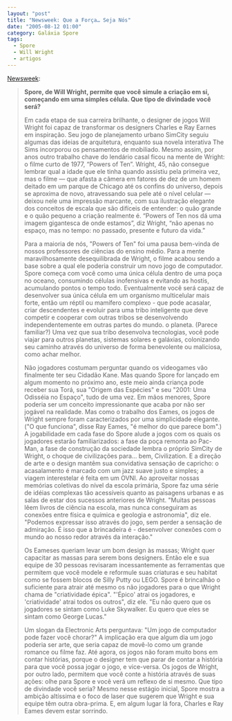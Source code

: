 ```yaml
---
layout: "post"
title: "Newsweek: Que a Força… Seja Nós"
date: "2005-08-12 01:00"
category: Galáxia Spore
tags:
  - Spore
  - Will Wright
  - artigos
---
```

[Newsweek](http://www.msnbc.msn.com/id/7856244/site/newsweek/):

> **Spore, de Will Wright, permite que você simule a criação em si, começando em uma simples célula. Que tipo de divindade você será?**
>
> Em cada etapa de sua carreira brilhante, o designer de jogos Will Wright foi capaz de transformar os designers Charles e Ray Earnes em inspiração. Seu jogo de planejamento urbano SimCity seguiu algumas das ideias de arquitetura, enquanto sua novela interativa The Sims incorporou os pensamentos de mobiliado. Mesmo assim, por anos outro trabalho chave do lendário casal ficou na mente de Wright: o filme curto de 1977, “Powers of Ten”. Wright, 45, não consegue lembrar qual a idade que ele tinha quando assistiu pela primeira vez, mas o filme — que afasta a câmera em fatores de dez de um homem deitado em um parque de Chicago até os confins do universo, depois se aproxima de novo, atravessando sua pele até o nível celular — deixou nele uma impressão marcante, com sua ilustração elegante dos conceitos de escala que são difíceis de entender: o quão grande e o quão pequeno a criação realmente é. “Powers of Ten nos dá uma imagem gigantesca de onde estamos”, diz Wright, “não apenas no espaço, mas no tempo: no passado, presente e futuro da vida.”
>
> Para a maioria de nós, "Powers of Ten" foi uma pausa bem-vinda de nossos professores de ciências do ensino médio. Para a mente maravilhosamente desequilibrada de Wright, o filme acabou sendo a base sobre a qual ele poderia construir um novo jogo de computador. Spore começa com você como uma única célula dentro de uma poça no oceano, consumindo células inofensivas e evitando as hostis, acumulando pontos o tempo todo. Eventualmente você será capaz de desenvolver sua única célula em um organismo multicelular mais forte, então um réptil ou mamífero complexo - que pode acasalar, criar descendentes e evoluir para uma tribo inteligente que deve competir e cooperar com outras tribos se desenvolvendo independentemente em outras partes do mundo. o planeta. (Parece familiar?) Uma vez que sua tribo desenvolva tecnologias, você pode viajar para outros planetas, sistemas solares e galáxias, colonizando seu caminho através do universo de forma benevolente ou maliciosa, como achar melhor.
>
> Não jogadores costumam perguntar quando os videogames vão finalmente ter seu Cidadão Kane. Mas quando Spore for lançado em algum momento no próximo ano, este meio ainda criança pode receber sua Torá, sua "Origem das Espécies" e seu "2001: Uma Odisséia no Espaço", tudo de uma vez. Em mãos menores, Spore poderia ser um conceito impressionante que acaba por não ser jogável na realidade. Mas como o trabalho dos Eames, os jogos de Wright sempre foram caracterizados por uma simplicidade elegante. ("O que funciona", disse Ray Eames, "é melhor do que parece bom".) A jogabilidade em cada fase do Spore alude a jogos com os quais os jogadores estarão familiarizados: a fase da poça remonta ao Pac-Man, a fase de construção da sociedade lembra o próprio SimCity de Wright, o choque de civilizações para... bem, Civilization. E a direção de arte e o design mantêm sua convidativa sensação de capricho: o acasalamento é marcado com um jazz suave justo e simples; a viagem interestelar é feita em um OVNI. Ao aproveitar nossas memórias coletivas do nível da escola primária, Spore faz uma série de idéias complexas tão acessíveis quanto as paisagens urbanas e as salas de estar dos sucessos anteriores de Wright. "Muitas pessoas lêem livros de ciência na escola, mas nunca conseguiram as conexões entre física e química e geologia e astronomia", diz ele. "Podemos expressar isso através do jogo, sem perder a sensação de admiração. É isso que a brincadeira é - desenvolver conexões com o mundo ao nosso redor através da interação."
>
> Os Eameses queriam levar um bom design às massas; Wright quer capacitar as massas para serem bons designers. Então ele e sua equipe de 30 pessoas revisaram incessantemente as ferramentas que permitem que você modele e reformule suas criaturas e seu habitat como se fossem blocos de Silly Putty ou LEGO. Spore é brincalhão o suficiente para atrair até mesmo os não jogadores para o que Wright chama de "criatividade épica". "'Épico' atrai os jogadores, e 'criatividade' atrai todos os outros", diz ele. "Eu não quero que os jogadores se sintam como Luke Skywalker. Eu quero que eles se sintam como George Lucas."
>
> Um slogan da Electronic Arts perguntava: "Um jogo de computador pode fazer você chorar?" A implicação era que algum dia um jogo poderia ser arte, que seria capaz de movê-lo como um grande romance ou filme faz. Até agora, os jogos não foram muito bons em contar histórias, porque o designer tem que parar de contar a história para que você possa jogar o jogo, e vice-versa. Os jogos de Wright, por outro lado, permitem que você conte a história através de suas ações: olhe para Spore e você verá um reflexo de si mesmo. Que tipo de divindade você seria? Mesmo nesse estágio inicial, Spore mostra a ambição altíssima e o foco de laser que sugerem que Wright e sua equipe têm outra obra-prima. E, em algum lugar lá fora, Charles e Ray Eames devem estar sorrindo.
